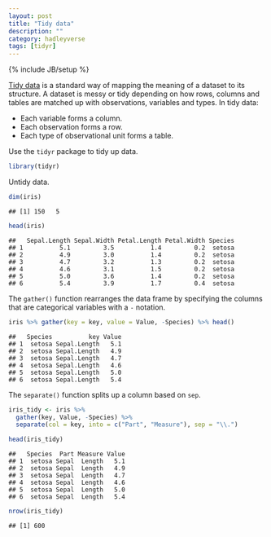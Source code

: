 ```yaml
---
layout: post
title: "Tidy data"
description: ""
category: hadleyverse
tags: [tidyr]
---
```

{% include JB/setup %}


[Tidy data](ftp://cran.r-project.org/pub/R/web/packages/tidyr/vignettes/tidy-data.html) is a standard way of mapping the meaning of a dataset to its structure. A dataset is messy or tidy depending on how rows, columns and tables are matched up with observations, variables and types. In tidy data:

-   Each variable forms a column.
-   Each observation forms a row.
-   Each type of observational unit forms a table.

Use the `tidyr` package to tidy up data.

``` r
library(tidyr)
```

Untidy data.

``` r
dim(iris)
```

    ## [1] 150   5

``` r
head(iris)
```

    ##   Sepal.Length Sepal.Width Petal.Length Petal.Width Species
    ## 1          5.1         3.5          1.4         0.2  setosa
    ## 2          4.9         3.0          1.4         0.2  setosa
    ## 3          4.7         3.2          1.3         0.2  setosa
    ## 4          4.6         3.1          1.5         0.2  setosa
    ## 5          5.0         3.6          1.4         0.2  setosa
    ## 6          5.4         3.9          1.7         0.4  setosa

The `gather()` function rearranges the data frame by specifying the columns that are categorical variables with a `-` notation.

``` r
iris %>% gather(key = key, value = Value, -Species) %>% head()
```

    ##   Species          key Value
    ## 1  setosa Sepal.Length   5.1
    ## 2  setosa Sepal.Length   4.9
    ## 3  setosa Sepal.Length   4.7
    ## 4  setosa Sepal.Length   4.6
    ## 5  setosa Sepal.Length   5.0
    ## 6  setosa Sepal.Length   5.4

The `separate()` function splits up a column based on `sep`.

``` r
iris_tidy <- iris %>%
  gather(key, Value, -Species) %>%
  separate(col = key, into = c("Part", "Measure"), sep = "\\.")

head(iris_tidy)
```

    ##   Species  Part Measure Value
    ## 1  setosa Sepal  Length   5.1
    ## 2  setosa Sepal  Length   4.9
    ## 3  setosa Sepal  Length   4.7
    ## 4  setosa Sepal  Length   4.6
    ## 5  setosa Sepal  Length   5.0
    ## 6  setosa Sepal  Length   5.4

``` r
nrow(iris_tidy)
```

    ## [1] 600
